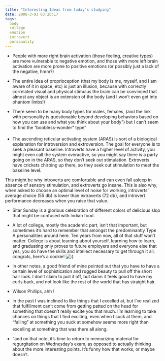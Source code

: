 ```yaml
---
title: "Interesting Ideas from today's studying"
date: 2008-3-03 03:26:17
tags:
  body
  college
  emotion
  introvert
  personality
---
```



* People with more right brain activation (those feeling, creative types) are more vulnerable to negative emotion, and those with more left brain activation are more prone to positive emotions (or possibly just a lack of the negative, hmm?)

* The entire idea of proprioception (that my body is me, myself, and I am aware of it in space, etc) is just an illusion, because with correctly correlated visual and physical stimulus the brain can be convinced that almost any object is an extension of the body (and I won’t even get into phantom limbs!)

* There seem to be many body types for males, females, (and the link with personality is questionable beyond developing behaviors based on how you can use and what you think about your body”) but I can’t seem to find the “boobless-wonder” type”

* The ascending reticular activating system (ARAS) is sort of a biological explanation for introversion and extroversion. The goal for everyone is to seek a pleasant baseline. Introverts have a higher level of activity, you might even call the system overactive, so you might say there is a party going on in the ARAS, so they don’t seek out stimulation. Extroverts have crickets chirping up there, so they seek out stimulation to meet the baseline level.

This might be why introverts are comfortable and can even fall asleep in absence of sensory stimulation, and extroverts go insane. This is also why, when asked to choose an optimal level of noise for working, introverts’ average choice (55 db) is lower than extraverts (72 db), and introvert performance decreases when you raise that value.

* Sitar Sunday is a glorious celebration of different colors of delicious slop that might be confused with Indian food.

* A lot of college, mostly the academic part, isn’t that important, but sometimes it’s hard to remember that amongst the predominantly Type A personalities around here. Ten years from now, all of that stuff won’t matter. College is about learning about yourself, learning how to learn, and graduating only proves to future employers and everyone else that yes, you do have the skills and intellect necessary to get through it all, congrats, here’s a cookie! ![:)](http://vsoch.com/blog/wp-includes/images/smilies/simple-smile.png)

* In other notes, a good friend of mine pointed out that you have to have a certain level of sophistication and rugged beauty to pull off the short hair look. I don’t claim to pull it off, but damn it feels good to have my curls back, and not look like the rest of the world that has straight hair.

* Wilson Phillips, ahh !

* In the past I was inclined to like things that I excelled at, but I’ve realized that fulfillment can’t come from getting patted on the head for something that doesn’t really excite you that much. I’m learning to take chances on things that I find exciting, even when I suck at them, and “failing” at something you suck at somehow seems more right than excelling at something that was there all along.

* “and on that note, it’s time to return to memorizing material for regurgitation on Wednesday’s exam, as opposed to actually thinking about the more interesting points. It’s funny how that works, or maybe doesn’t.


